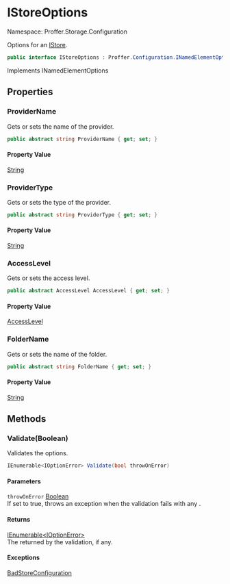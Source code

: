 # IStoreOptions

Namespace: Proffer.Storage.Configuration

Options for an [IStore](./proffer.storage.istore.md).

```csharp
public interface IStoreOptions : Proffer.Configuration.INamedElementOptions
```

Implements INamedElementOptions

## Properties

### **ProviderName**

Gets or sets the name of the provider.

```csharp
public abstract string ProviderName { get; set; }
```

#### Property Value

[String](https://docs.microsoft.com/en-us/dotnet/api/system.string)<br>

### **ProviderType**

Gets or sets the type of the provider.

```csharp
public abstract string ProviderType { get; set; }
```

#### Property Value

[String](https://docs.microsoft.com/en-us/dotnet/api/system.string)<br>

### **AccessLevel**

Gets or sets the access level.

```csharp
public abstract AccessLevel AccessLevel { get; set; }
```

#### Property Value

[AccessLevel](./proffer.storage.configuration.accesslevel.md)<br>

### **FolderName**

Gets or sets the name of the folder.

```csharp
public abstract string FolderName { get; set; }
```

#### Property Value

[String](https://docs.microsoft.com/en-us/dotnet/api/system.string)<br>

## Methods

### **Validate(Boolean)**

Validates the options.

```csharp
IEnumerable<IOptionError> Validate(bool throwOnError)
```

#### Parameters

`throwOnError` [Boolean](https://docs.microsoft.com/en-us/dotnet/api/system.boolean)<br>
If set to true, throws an exception when the validation fails with any .

#### Returns

[IEnumerable&lt;IOptionError&gt;](https://docs.microsoft.com/en-us/dotnet/api/system.collections.generic.ienumerable-1)<br>
The  returned by the validation, if any.

#### Exceptions

[BadStoreConfiguration](./proffer.storage.exceptions.badstoreconfiguration.md)<br>
